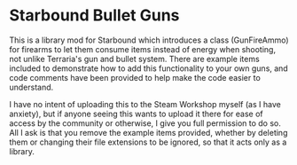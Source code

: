 # Starbound Bullet Guns
This is a library mod for Starbound which introduces a class (GunFireAmmo) for firearms to let them consume items instead of energy when shooting, not unlike Terraria's gun and bullet system. There are example items included to demonstrate how to add this functionality to your own guns, and code comments have been provided to help make the code easier to understand.

I have no intent of uploading this to the Steam Workshop myself (as I have anxiety), but if anyone seeing this wants to upload it there for ease of access by the community or otherwise, I give you full permission to do so. All I ask is that you remove the example items provided, whether by deleting them or changing their file extensions to be ignored, so that it acts only as a library.
